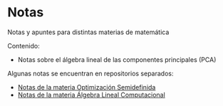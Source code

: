 # Notas
Notas y apuntes para distintas materias de matemática

Contenido:
- Notas sobre el álgebra lineal de las componentes principales (PCA)

Algunas notas se encuentran en repositorios separados:
- [Notas de la materia Optimización Semidefinida](https://github.com/slap/optimizacion-semidefinida/)
- [Notas de la materia Álgebra Lineal Computacional](https://github.com/slap/ALC-apunte)
